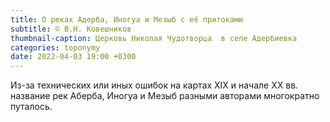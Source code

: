 ```yaml
---
title: О реках Адерба, Иногуа и Мезыб с её притоками
subtitle: © В.Н. Ковешников
thumbnail-caption: Церковь Николая Чудотворца  в селе Адербиевка
categories: toponymy
date: 2022-04-03 19:00 +0300
---
```

Из-за технических или иных ошибок на картах ХIХ и начале ХХ вв. название рек Аберба, Иногуа и Мезыб разными авторами многократно путалось.
